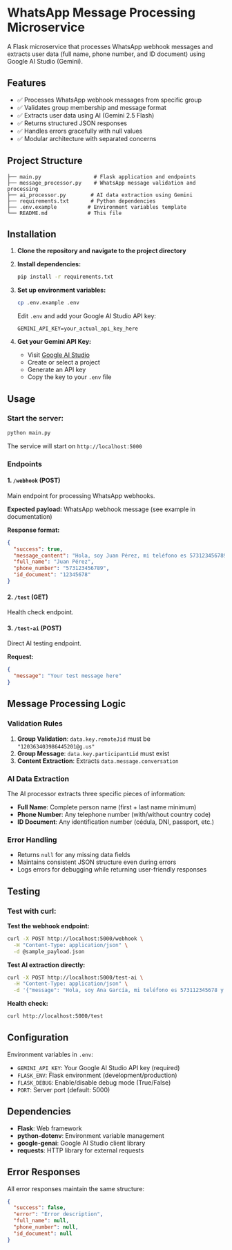 # WhatsApp Message Processing Microservice

A Flask microservice that processes WhatsApp webhook messages and extracts user data (full name, phone number, and ID document) using Google AI Studio (Gemini).

## Features

- ✅ Processes WhatsApp webhook messages from specific group
- ✅ Validates group membership and message format
- ✅ Extracts user data using AI (Gemini 2.5 Flash)
- ✅ Returns structured JSON responses
- ✅ Handles errors gracefully with null values
- ✅ Modular architecture with separated concerns

## Project Structure

```
├── main.py                 # Flask application and endpoints
├── message_processor.py    # WhatsApp message validation and processing
├── ai_processor.py        # AI data extraction using Gemini
├── requirements.txt       # Python dependencies
├── .env.example          # Environment variables template
└── README.md             # This file
```

## Installation

1. **Clone the repository and navigate to the project directory**

2. **Install dependencies:**
   ```bash
   pip install -r requirements.txt
   ```

3. **Set up environment variables:**
   ```bash
   cp .env.example .env
   ```
   
   Edit `.env` and add your Google AI Studio API key:
   ```
   GEMINI_API_KEY=your_actual_api_key_here
   ```

4. **Get your Gemini API Key:**
   - Visit [Google AI Studio](https://aistudio.google.com/app/apikey)
   - Create or select a project
   - Generate an API key
   - Copy the key to your `.env` file

## Usage

### Start the server:
```bash
python main.py
```

The service will start on `http://localhost:5000`

### Endpoints

#### 1. `/webhook` (POST)
Main endpoint for processing WhatsApp webhooks.

**Expected payload:** WhatsApp webhook message (see example in documentation)

**Response format:**
```json
{
  "success": true,
  "message_content": "Hola, soy Juan Pérez, mi teléfono es 573123456789 y mi cédula es 12345678",
  "full_name": "Juan Pérez",
  "phone_number": "573123456789", 
  "id_document": "12345678"
}
```

#### 2. `/test` (GET)
Health check endpoint.

#### 3. `/test-ai` (POST)
Direct AI testing endpoint.

**Request:**
```json
{
  "message": "Your test message here"
}
```

## Message Processing Logic

### Validation Rules
1. **Group Validation**: `data.key.remoteJid` must be `"120363403986445201@g.us"`
2. **Group Message**: `data.key.participantLid` must exist
3. **Content Extraction**: Extracts `data.message.conversation`

### AI Data Extraction
The AI processor extracts three specific pieces of information:
- **Full Name**: Complete person name (first + last name minimum)
- **Phone Number**: Any telephone number (with/without country code)
- **ID Document**: Any identification number (cédula, DNI, passport, etc.)

### Error Handling
- Returns `null` for any missing data fields
- Maintains consistent JSON structure even during errors
- Logs errors for debugging while returning user-friendly responses

## Testing

### Test with curl:

**Test the webhook endpoint:**
```bash
curl -X POST http://localhost:5000/webhook \
  -H "Content-Type: application/json" \
  -d @sample_payload.json
```

**Test AI extraction directly:**
```bash
curl -X POST http://localhost:5000/test-ai \
  -H "Content-Type: application/json" \
  -d '{"message": "Hola, soy Ana García, mi teléfono es 573112345678 y mi documento es 87654321"}'
```

**Health check:**
```bash
curl http://localhost:5000/test
```

## Configuration

Environment variables in `.env`:

- `GEMINI_API_KEY`: Your Google AI Studio API key (required)
- `FLASK_ENV`: Flask environment (development/production)
- `FLASK_DEBUG`: Enable/disable debug mode (True/False)
- `PORT`: Server port (default: 5000)

## Dependencies

- **Flask**: Web framework
- **python-dotenv**: Environment variable management
- **google-genai**: Google AI Studio client library
- **requests**: HTTP library for external requests

## Error Responses

All error responses maintain the same structure:

```json
{
  "success": false,
  "error": "Error description",
  "full_name": null,
  "phone_number": null,
  "id_document": null
}
```